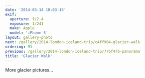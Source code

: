 ```yaml
---
date: '2014-03-14 18:03:16'
exif:
  aperture: f/2.4
  exposure: 1/241
  make: Apple
  model: 'iPhone 5'
layout: gallery-photo
next: /gallery/2014-london-iceland-trip/c4ff904-glacier-walk
ordering: 91
previous: /gallery/2014-london-iceland-trip/77bf47b-panorama
title: 'Glacier Walk'
---
```


More glacier pictures…
